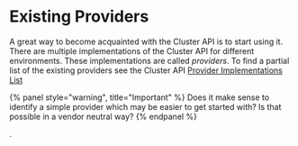 # Existing Providers

A great way to become acquainted with the Cluster API is to start using it.
There are multiple implementations of the Cluster API for different environments.
These implementations are called _providers_. To find a partial list of the 
existing providers see the Cluster API [Provider Implementations List][provider-implementations-list]

{% panel style="warning", title="Important" %}
Does it make sense to identify a simple provider which may be easier to get 
started with? Is that possible in a vendor neutral way?
{% endpanel %}

[provider-implementations-list]: https://github.com/kubernetes-sigs/cluster-api/blob/master/README.md#provider-implementations
.
